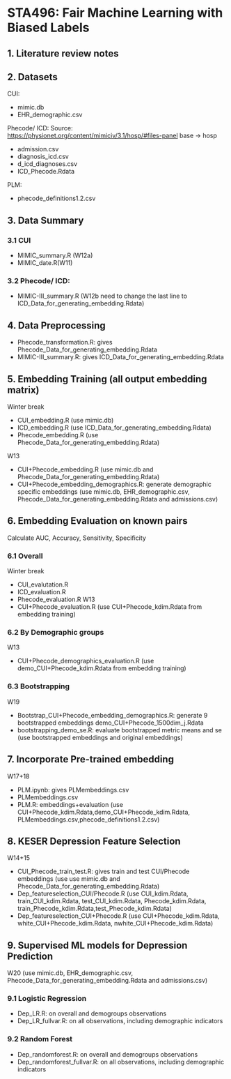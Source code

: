 # STA496: Fair Machine Learning with Biased Labels

## 1. Literature review notes

## 2. Datasets
CUI:
- mimic.db
- EHR_demographic.csv
    
Phecode/ ICD:
Source: https://physionet.org/content/mimiciv/3.1/hosp/#files-panel
base -> hosp
- admission.csv
- diagnosis_icd.csv
- d_icd_diagnoses.csv
- ICD_Phecode.Rdata

PLM: 
- phecode_definitions1.2.csv

## 3. Data Summary 
### 3.1 CUI
- MIMIC_summary.R (W12a)
- MIMIC_date.R(W11)
### 3.2 Phecode/ ICD:
- MIMIC-III_summary.R (W12b need to change the last line to ICD_Data_for_generating_embedding.Rdata)

## 4. Data Preprocessing
- Phecode_transformation.R: gives Phecode_Data_for_generating_embedding.Rdata
- MIMIC-III_summary.R: gives ICD_Data_for_generating_embedding.Rdata
  
## 5. Embedding Training (all output embedding matrix)
Winter break
- CUI_embedding.R (use mimic.db)
- ICD_embedding.R (use ICD_Data_for_generating_embedding.Rdata)
- Phecode_embedding.R (use Phecode_Data_for_generating_embedding.Rdata)

W13
- CUI+Phecode_embedding.R (use mimic.db and Phecode_Data_for_generating_embedding.Rdata)
- CUI+Phecode_embedding_demographics.R: generate demographic specific embeddings (use mimic.db, EHR_demographic.csv, Phecode_Data_for_generating_embedding.Rdata and admissions.csv)

## 6. Embedding Evaluation on known pairs
Calculate AUC, Accuracy, Sensitivity, Specificity
### 6.1 Overall 
Winter break
- CUI_evalutation.R
- ICD_evaluation.R
- Phecode_evaluation.R
W13
- CUI+Phecode_evaluation.R (use CUI+Phecode_kdim.Rdata from embedding training)

### 6.2 By Demographic groups
W13
- CUI+Phecode_demographics_evaluation.R (use demo_CUI+Phecode_kdim.Rdata from embedding training)

### 6.3 Bootstrapping
W19
- Bootstrap_CUI+Phecode_embedding_demographics.R: generate 9 bootstrapped embeddings demo_CUI+Phecode_1500dim_j.Rdata
- bootstrapping_demo_se.R: evaluate bootstrapped metric means and se (use bootstrapped embeddings and original embeddings)

## 7. Incorporate Pre-trained embedding
W17+18
- PLM.ipynb: gives PLMembeddings.csv
- PLMembeddings.csv
- PLM.R: embeddings+evaluation (use CUI+Phecode_kdim.Rdata,demo_CUI+Phecode_kdim.Rdata, PLMembeddings.csv,phecode_definitions1.2.csv)
  
## 8. KESER Depression Feature Selection
W14+15
- CUI_Phecode_train_test.R: gives train and test CUI/Phecode embeddings (use use mimic.db and Phecode_Data_for_generating_embedding.Rdata)
- Dep_featureselection_CUI/Phecode.R (use CUI_kdim.Rdata, train_CUI_kdim.Rdata, test_CUI_kdim.Rdata, Phecode_kdim.Rdata, train_Phecode_kdim.Rdata,test_Phecode_kdim.Rdata)
- Dep_featureselection_CUI+Phecode.R (use CUI+Phecode_kdim.Rdata, white_CUI+Phecode_kdim.Rdata, nwhite_CUI+Phecode_kdim.Rdata)
  
## 9. Supervised ML models for Depression Prediction
W20
(use mimic.db, EHR_demographic.csv, Phecode_Data_for_generating_embedding.Rdata and admissions.csv)
### 9.1 Logistic Regression
- Dep_LR.R: on overall and demogroups observations
- Dep_LR_fullvar.R: on all observations, including demographic indicators

### 9.2 Random Forest
- Dep_randomforest.R: on overall and demogroups observations
- Dep_randomforest_fullvar.R: on all observations, including demographic indicators
